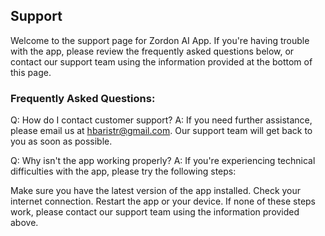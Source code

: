 ## Support

Welcome to the support page for Zordon AI App. If you're having trouble with the app, please review the frequently asked questions below, or contact our support team using the information provided at the bottom of this page.

### Frequently Asked Questions:

Q: How do I contact customer support? A: If you need further assistance, please email us at hbaristr@gmail.com. Our support team will get back to you as soon as possible.

Q: Why isn't the app working properly? A: If you're experiencing technical difficulties with the app, please try the following steps:

Make sure you have the latest version of the app installed.
Check your internet connection.
Restart the app or your device.
If none of these steps work, please contact our support team using the information provided above.
